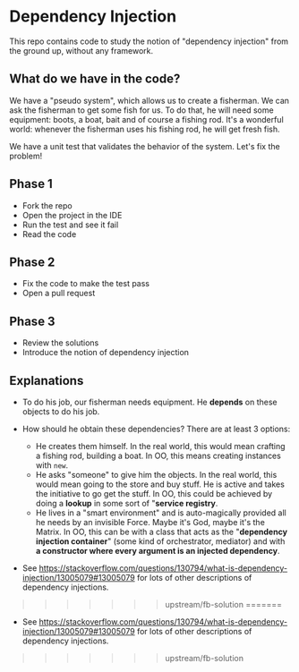 # Dependency Injection

This repo contains code to study the notion of "dependency injection" from the ground up, without any framework.

## What do we have in the code?

We have a "pseudo system", which allows us to create a fisherman. We can ask the fisherman to get some fish for us. To do that, he will need some equipment: boots, a boat, bait and of course a fishing rod. It's a wonderful world: whenever the fisherman uses his fishing rod, he will get fresh fish.

We have a unit test that validates the behavior of the system. Let's fix the problem!

## Phase 1

* Fork the repo
* Open the project in the IDE
* Run the test and see it fail
* Read the code

## Phase 2

* Fix the code to make the test pass
* Open a pull request

## Phase 3

* Review the solutions
* Introduce the notion of dependency injection

## Explanations

* To do his job, our fisherman needs equipment. He **depends** on these objects to do his job. 
* How should he obtain these dependencies? There are at least 3 options:
  * He creates them himself. In the real world, this would mean crafting a fishing rod, building a boat. In OO, this means creating instances with `new`.
  * He asks "someone" to give him the objects. In the real world, this would mean going to the store and buy stuff. He is active and takes the initiative to go get the stuff. In OO, this could be achieved by doing a **lookup** in some sort of "**service registry**.
  * He lives in a "smart environment" and is auto-magically provided all he needs by an invisible Force. Maybe it's God, maybe it's the Matrix. In OO, this can be with a class that acts as the "**dependency injection container**" (some kind of orchestrator, mediator) and with **a constructor where every argument is an injected dependency**.

* See https://stackoverflow.com/questions/130794/what-is-dependency-injection/13005079#13005079 for lots of other descriptions of dependency injections.
>>>>>>> upstream/fb-solution
=======
* See https://stackoverflow.com/questions/130794/what-is-dependency-injection/13005079#13005079 for lots of other descriptions of dependency injections.
>>>>>>> upstream/fb-solution
